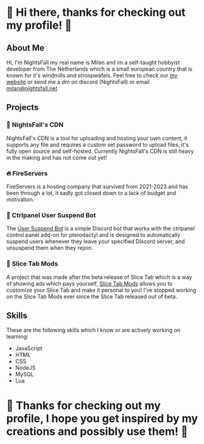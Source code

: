 # 👋 Hi there, thanks for checking out my profile! 👋

## About Me
Hi, I'm NightsFall my real name is Milan and im a self-taught hobbyist developer from The Netherlands which is a small european country that is known for it's windmills and stroopwafels.
Feel free to check our [my website](https://nightsfall.net) or send me a dm on discord (NightsFall) or email milan@nightsfall.net


## Projects
### 💾 NightsFall's CDN
NightsFall's CDN is a tool for uploading and hosting your own content, it supports any file and requires a custom set password to upload files, it's fully open source and self-hosted.
Currently NightsFall's CDN is still heavy in the making and has not come out yet!

### 🔥 FireServers
FireServers is a hosting company that survived from 2021-2023 and has been through a lot, it sadly got closed down to a lack of budget and motivation.

### 🤖 Ctrlpanel User Suspend Bot
The [User Suspend Bot](https://market.ctrlpanel.gg/resources/resource/44-user-suspend-bot/) is a simple Discord bot that works with the ctrlpanel control panel add-on for pterodactyl and is designed to automatically suspend users whenever they leave your specified Discord server, and unsuspend them when they rejoin.

### 🔪 Slice Tab Mods
A project that was made after the beta release of Slice Tab which is a way of showing ads which pays yourself, [Slice Tab Mods](https://github.com/SliceTab/Mods) allows you to customize your Slice Tab and make it personal to you! I've stopped working on the Slice Tab Mods ever since the Slice Tab released out of beta.

## Skills
These are the following skills which I know or are actively working on learning:
- JavaScript
- HTML
- CSS
- NodeJS
- MySQL
- Lua

#
# 👋 Thanks for checking out my profile, I hope you get inspired by my creations and possibly use them! 👋
